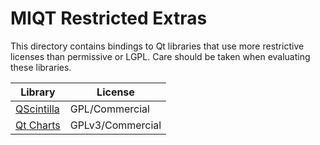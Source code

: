 # MIQT Restricted Extras

This directory contains bindings to Qt libraries that use more restrictive licenses than permissive or LGPL. Care should be taken when evaluating these libraries.

|Library|License|
|---|---|
|[QScintilla](https://riverbankcomputing.com/software/qscintilla)|GPL/Commercial|
|[Qt Charts](https://doc.qt.io/qt-6/qtcharts-index.html#licenses)|GPLv3/Commercial|
